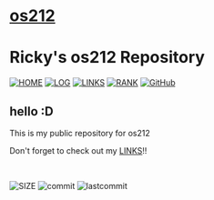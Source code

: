 # [os212](https://rickyantowm.github.io/os212/) 

# Ricky's os212 Repository 

[![HOME](https://img.shields.io/badge/HOME-80182f?style=for-the-badge&logoColor=white)](https://rickyantowm.github.io/os212/)
[![LOG](https://img.shields.io/badge/LOG-8fa5a9?style=for-the-badge&logoColor=white)](TXT/mylog.txt)
[![LINKS](https://img.shields.io/badge/LINK-3a6971?style=for-the-badge&logoColor=white)](LINKS/)
[![RANK](https://img.shields.io/badge/RANK-3b3738?style=for-the-badge&logoColor=white)](TXT/myrank.txt)
[![GitHub](https://img.shields.io/badge/GitHub-a6474b?style=for-the-badge&logo=github&logoColor=white)](https://github.com/rickyantowm/os212/)

## hello :D 

This is my public repository for os212

Don't forget to check out my [LINKS](LINKS/)!!

<br>

![SIZE](https://img.shields.io/github/repo-size/rickyantowm/os212?style=plastic)
![commit](https://img.shields.io/github/commit-activity/w/rickyantowm/os212?style=plastic)
![lastcommit](https://img.shields.io/github/last-commit/rickyantowm/os212?style=plastic)

